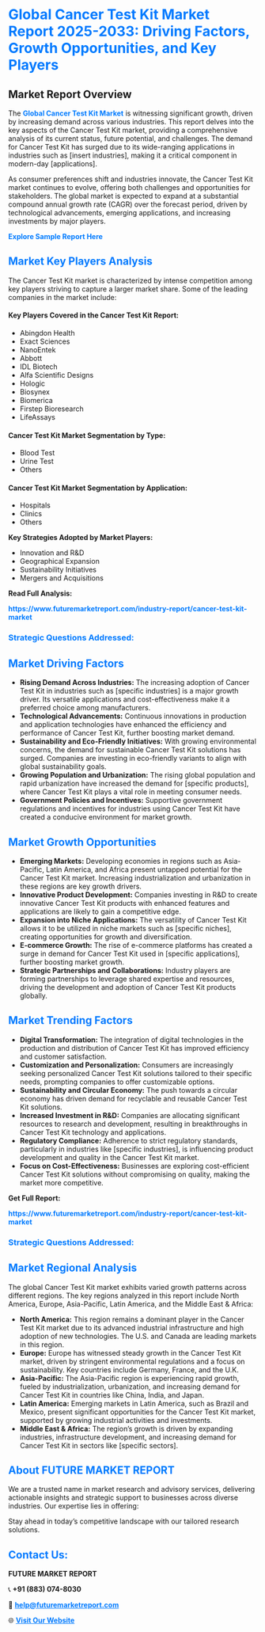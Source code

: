 <h1 style="color: #007BFF;">Global Cancer Test Kit Market Report 2025-2033: Driving Factors, Growth Opportunities, and Key Players</h1>

<section id="overview">
<h2>Market Report Overview</h2>
<p>The <a href="https://www.futuremarketreport.com/industry-report/cancer-test-kit-market" style="color: #007BFF; text-decoration: none;"><strong>Global Cancer Test Kit Market</strong></a> is witnessing significant growth, driven by increasing demand across various industries. This report delves into the key aspects of the Cancer Test Kit market, providing a comprehensive analysis of its current status, future potential, and challenges. The demand for Cancer Test Kit has surged due to its wide-ranging applications in industries such as [insert industries], making it a critical component in modern-day [applications].</p>
<p>As consumer preferences shift and industries innovate, the Cancer Test Kit market continues to evolve, offering both challenges and opportunities for stakeholders. The global market is expected to expand at a substantial compound annual growth rate (CAGR) over the forecast period, driven by technological advancements, emerging applications, and increasing investments by major players.</p>
</section>

<section id="overview">
<p><a href="https://www.futuremarketreport.com/request-sample/reportId=64471" style="color: #007BFF; text-decoration: none;"><strong>Explore Sample Report Here</strong></a></p>
</section>

<section id="key-players">
<h2 style="color: #007BFF;">Market Key Players Analysis</h2>
<p>The Cancer Test Kit market is characterized by intense competition among key players striving to capture a larger market share. Some of the leading companies in the market include:</p>
<h4>Key Players Covered in the Cancer Test Kit Report:</h4>
<ul><li>Abingdon Health</li><li>Exact Sciences</li><li>NanoEntek</li><li>Abbott</li><li>IDL Biotech</li><li>Alfa Scientific Designs</li><li>Hologic</li><li>Biosynex</li><li>Biomerica</li><li>Firstep Bioresearch</li><li>LifeAssays</li></ul>
<h4>Cancer Test Kit Market Segmentation by Type:</h4>
<ul><li>Blood Test</li><li>Urine Test</li><li>Others</li></ul>

<h4>Cancer Test Kit Market Segmentation by Application:</h4>
<ul><li>Hospitals</li><li>Clinics</li><li>Others</li></ul>
<p><strong>Key Strategies Adopted by Market Players:</strong></p>
<ul>
<li>Innovation and R&D</li>
<li>Geographical Expansion</li>
<li>Sustainability Initiatives</li>
<li>Mergers and Acquisitions</li>
</ul>
</section>

<section>
<p><strong>Read Full Analysis: </strong></p><a href="https://www.futuremarketreport.com/industry-report/cancer-test-kit-market" style="color: #007BFF; text-decoration: none;"><strong>https://www.futuremarketreport.com/industry-report/cancer-test-kit-market</strong></a>
<h3 style="color: #007BFF;">Strategic Questions Addressed:</h3>
</section>

<section id="driving-factors">
<h2 style="color: #007BFF;">Market Driving Factors</h2>
<ul>
<li><strong>Rising Demand Across Industries:</strong> The increasing adoption of Cancer Test Kit in industries such as [specific industries] is a major growth driver. Its versatile applications and cost-effectiveness make it a preferred choice among manufacturers.</li>
<li><strong>Technological Advancements:</strong> Continuous innovations in production and application technologies have enhanced the efficiency and performance of Cancer Test Kit, further boosting market demand.</li>
<li><strong>Sustainability and Eco-Friendly Initiatives:</strong> With growing environmental concerns, the demand for sustainable Cancer Test Kit solutions has surged. Companies are investing in eco-friendly variants to align with global sustainability goals.</li>
<li><strong>Growing Population and Urbanization:</strong> The rising global population and rapid urbanization have increased the demand for [specific products], where Cancer Test Kit plays a vital role in meeting consumer needs.</li>
<li><strong>Government Policies and Incentives:</strong> Supportive government regulations and incentives for industries using Cancer Test Kit have created a conducive environment for market growth.</li>
</ul>
</section>

<section id="growth-opportunities">
<h2 style="color: #007BFF;">Market Growth Opportunities</h2>
<ul>
<li><strong>Emerging Markets:</strong> Developing economies in regions such as Asia-Pacific, Latin America, and Africa present untapped potential for the Cancer Test Kit market. Increasing industrialization and urbanization in these regions are key growth drivers.</li>
<li><strong>Innovative Product Development:</strong> Companies investing in R&D to create innovative Cancer Test Kit products with enhanced features and applications are likely to gain a competitive edge.</li>
<li><strong>Expansion into Niche Applications:</strong> The versatility of Cancer Test Kit allows it to be utilized in niche markets such as [specific niches], creating opportunities for growth and diversification.</li>
<li><strong>E-commerce Growth:</strong> The rise of e-commerce platforms has created a surge in demand for Cancer Test Kit used in [specific applications], further boosting market growth.</li>
<li><strong>Strategic Partnerships and Collaborations:</strong> Industry players are forming partnerships to leverage shared expertise and resources, driving the development and adoption of Cancer Test Kit products globally.</li>
</ul>
</section>

<section id="trending-factors">
<h2 style="color: #007BFF;">Market Trending Factors</h2>
<ul>
<li><strong>Digital Transformation:</strong> The integration of digital technologies in the production and distribution of Cancer Test Kit has improved efficiency and customer satisfaction.</li>
<li><strong>Customization and Personalization:</strong> Consumers are increasingly seeking personalized Cancer Test Kit solutions tailored to their specific needs, prompting companies to offer customizable options.</li>
<li><strong>Sustainability and Circular Economy:</strong> The push towards a circular economy has driven demand for recyclable and reusable Cancer Test Kit solutions.</li>
<li><strong>Increased Investment in R&D:</strong> Companies are allocating significant resources to research and development, resulting in breakthroughs in Cancer Test Kit technology and applications.</li>
<li><strong>Regulatory Compliance:</strong> Adherence to strict regulatory standards, particularly in industries like [specific industries], is influencing product development and quality in the Cancer Test Kit market.</li>
<li><strong>Focus on Cost-Effectiveness:</strong> Businesses are exploring cost-efficient Cancer Test Kit solutions without compromising on quality, making the market more competitive.</li>
</ul>
</section>

<section>
<p><strong>Get Full Report: </strong></p><a href="https://www.futuremarketreport.com/industry-report/cancer-test-kit-market" style="color: #007BFF; text-decoration: none;"><strong>https://www.futuremarketreport.com/industry-report/cancer-test-kit-market</strong></a>
<h3 style="color: #007BFF;">Strategic Questions Addressed:</h3>
</section>


<section id="regional-analysis">
<h2 style="color: #007BFF;">Market Regional Analysis</h2>
<p>The global Cancer Test Kit market exhibits varied growth patterns across different regions. The key regions analyzed in this report include North America, Europe, Asia-Pacific, Latin America, and the Middle East & Africa:</p>
<ul>
<li><strong>North America:</strong> This region remains a dominant player in the Cancer Test Kit market due to its advanced industrial infrastructure and high adoption of new technologies. The U.S. and Canada are leading markets in this region.</li>
<li><strong>Europe:</strong> Europe has witnessed steady growth in the Cancer Test Kit market, driven by stringent environmental regulations and a focus on sustainability. Key countries include Germany, France, and the U.K.</li>
<li><strong>Asia-Pacific:</strong> The Asia-Pacific region is experiencing rapid growth, fueled by industrialization, urbanization, and increasing demand for Cancer Test Kit in countries like China, India, and Japan.</li>
<li><strong>Latin America:</strong> Emerging markets in Latin America, such as Brazil and Mexico, present significant opportunities for the Cancer Test Kit market, supported by growing industrial activities and investments.</li>
<li><strong>Middle East & Africa:</strong> The region’s growth is driven by expanding industries, infrastructure development, and increasing demand for Cancer Test Kit in sectors like [specific sectors].</li>
</ul>
</section>

<footer>
<h2 style="color: #007BFF;">About FUTURE MARKET REPORT</h2>
<p>We are a trusted name in market research and advisory services, delivering actionable insights and strategic support to businesses across diverse industries. Our expertise lies in offering:</p>

<p>Stay ahead in today’s competitive landscape with our tailored research solutions.</p>

<h2 style="color: #007BFF;">Contact Us:</h2>
<p><strong>FUTURE MARKET REPORT</strong></p>
<p>📞 <strong>+91 (883) 074-8030</strong></p>
<p>📧 <strong><a href="mailto:help@futuremarketreport.com" style="color: #007BFF;">help@futuremarketreport.com</a></strong></p>
<p>🌐 <strong><a href="https://www.futuremarketreport.com/" style="color: #007BFF;">Visit Our Website</a></strong></p>
</footer>